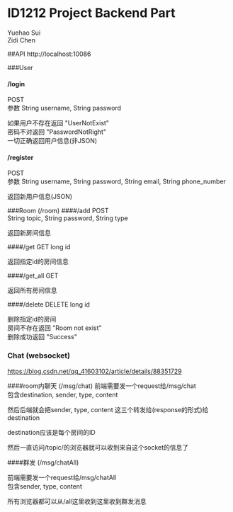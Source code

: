 # ID1212 Project Backend Part

Yuehao Sui  
Zidi Chen

##API
http://localhost:10086

###User

#### /login
POST  
参数  String username, String password

如果用户不存在返回 "UserNotExist"  
密码不对返回 "PasswordNotRight"  
一切正确返回用户信息(非JSON)

#### /register
POST  
参数 
String username,
String password,
String email,
String phone_number

返回新用户信息(JSON)

###Room (/room)
####/add
POST  
String topic,
String password,
String type

返回新房间信息

####/get
GET
long id

返回指定id的房间信息

####/get_all
GET

返回所有房间信息

####/delete
DELETE
long id

删除指定id的房间  
房间不存在返回 "Room not exist"  
删除成功返回 "Success"

### Chat (websocket)
https://blog.csdn.net/qq_41603102/article/details/88351729

####room内聊天 (/msg/chat)
前端需要发一个request给/msg/chat  
包含destination, sender, type, content

然后后端就会把sender, type, content 这三个转发给(response的形式)给destination

destination应该是每个房间的ID

然后一直访问/topic/<roomid>的浏览器就可以收到来自这个socket的信息了

####群发 (/msg/chatAll)

前端需要发一个request给/msg/chatAll  
包含sender, type, content

所有浏览器都可以从/all这里收到这里收到群发消息